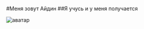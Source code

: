 #Меня зовут Айдин
##Я учусь и у меня получается

![аватар](https://avatars.githubusercontent.com/u/128023041?s=400&u=616bcdbcd58efcc4658e4b6a0856e84a1573cafa&v=4)


